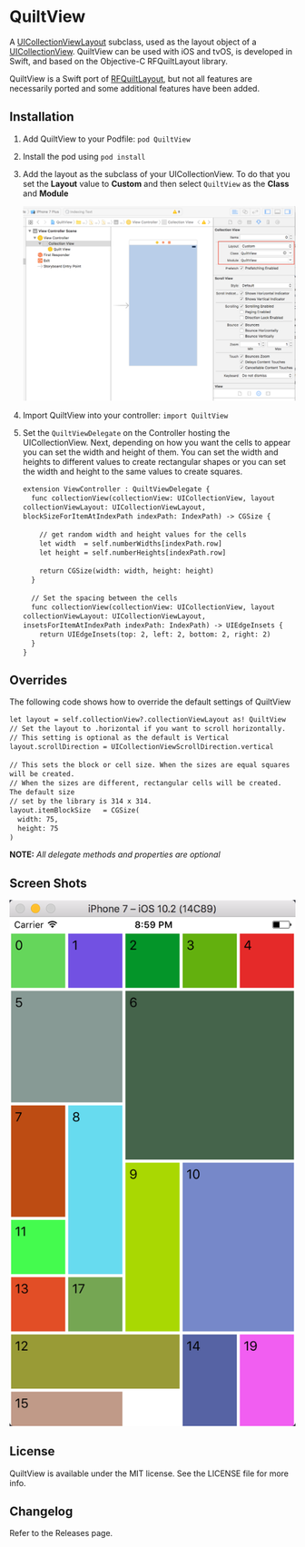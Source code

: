 # QuiltView
A [UICollectionViewLayout](https://developer.apple.com/reference/uikit/uicollectionviewlayout#//apple_ref/occ/cl/UICollectionViewLayout) subclass, used as the layout object of a [UICollectionView](https://developer.apple.com/reference/uikit/uicollectionview). QuiltView can be used with iOS and tvOS, is developed in Swift, and based on the Objective-C RFQuiltLayout library.

QuiltView is a Swift port of [RFQuiltLayout](https://github.com/bryceredd/RFQuiltLayout), but not all features are necessarily ported and some additional features have been added.

## Installation

1. Add QuiltView to your Podfile: `pod QuiltView`
1. Install the pod using `pod install` 
1. Add the layout as the subclass of your UICollectionView. To do that you set the **Layout** value to **Custom** and then select `QuiltView` as the **Class** and **Module**

	![Subclass the layout](images/QuiltViewLayout.png)

1. Import QuiltView into your controller: `import QuiltView`
1. Set the `QuiltViewDelegate` on the Controller hosting the UICollectionView. Next, depending on how you want the cells to appear you can set the width and height of them. You can set the width and heights to different values to create rectangular shapes or you can set the width and height to the same values to create squares. 

	```
	extension ViewController : QuiltViewDelegate {
	  func collectionView(collectionView: UICollectionView, layout collectionViewLayout: UICollectionViewLayout, blockSizeForItemAtIndexPath indexPath: IndexPath) -> CGSize {
	    
	    // get random width and height values for the cells
	    let width  = self.numberWidths[indexPath.row]
	    let height = self.numberHeights[indexPath.row]
	    
	    return CGSize(width: width, height: height)
	  }
	  
	  // Set the spacing between the cells
	  func collectionView(collectionView: UICollectionView, layout collectionViewLayout: UICollectionViewLayout, insetsForItemAtIndexPath indexPath: IndexPath) -> UIEdgeInsets {
	    return UIEdgeInsets(top: 2, left: 2, bottom: 2, right: 2)
	  }
	}
	```

## Overrides
The following code shows how to override the default settings of QuiltView

```
let layout = self.collectionView?.collectionViewLayout as! QuiltView
// Set the layout to .horizontal if you want to scroll horizontally. 
// This setting is optional as the default is Vertical
layout.scrollDirection = UICollectionViewScrollDirection.vertical

// This sets the block or cell size. When the sizes are equal squares will be created.
// When the sizes are different, rectangular cells will be created. The default size 
// set by the library is 314 x 314. 
layout.itemBlockSize   = CGSize(
  width: 75,
  height: 75
)

```
**NOTE:** _All delegate methods and properties are optional_

## Screen Shots
![Screen shot](images/ExampleView.png)

## License
QuiltView is available under the MIT license. See the LICENSE file for more info.

## Changelog
Refer to the Releases page.